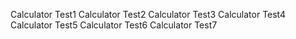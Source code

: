 Calculator Test1
Calculator Test2
Calculator Test3
Calculator Test4
Calculator Test5
Calculator Test6
Calculator Test7
